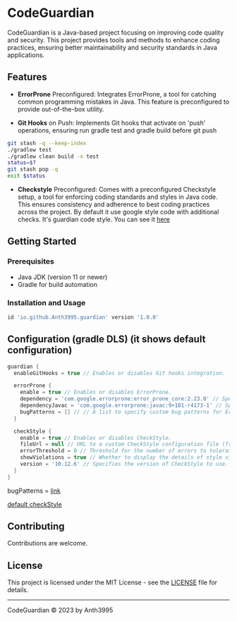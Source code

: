 # CodeGuardian

CodeGuardian is a Java-based project focusing on improving code quality and security. This project provides tools and methods to enhance coding practices, ensuring better maintainability and security standards in Java applications.

## Features

- **ErrorProne** Preconfigured: Integrates ErrorProne, a tool for catching common programming mistakes in Java. This feature is preconfigured to provide out-of-the-box utility.

- **Git Hooks** on Push: Implements Git hooks that activate on 'push' operations, ensuring run gradle test and gradle build before git push

```bash
git stash -q --keep-index
./gradlew test
./gradlew clean build -x test
status=$?
git stash pop -q
exit $status
```

- **Checkstyle** Preconfigured: Comes with a preconfigured Checkstyle setup, a tool for enforcing coding standards and styles in Java code.
   This ensures consistency and adherence to best coding practices across the project. By default it use google style code with additional checks. It's guardian code style.
   You can see it [here](plugin/src/main/resources/guardian-checkstyle.xml)

## Getting Started

### Prerequisites

- Java JDK (version 11 or newer)
- Gradle for build automation

### Installation and Usage

```gradle
id 'io.github.Anth3995.guardian' version '1.0.0'
```

## Configuration (gradle DLS) (it shows default configuration)
```gradle    
guardian {
  enableGitHooks = true // Enables or disables Git hooks integration.

  errorProne {
    enable = true // Enables or disables ErrorProne.
    dependency = 'com.google.errorprone:error_prone_core:2.23.0' // Specifies the dependency (errorprone) for ErrorProne
    dependencyJavac = 'com.google.errorprone:javac:9+181-r4173-1' // Specifies the dependency (errorproneJavac) for ErrorProne javac.
    bugPatterns = [] // // A list to specify custom bug patterns for ErrorProne to detect.
  } 

  checkStyle {
    enable = true // Enables or disables CheckStyle.
    fileUrl = null // URL to a custom CheckStyle configuration file (from S3 for example); the default is using [link]
    errorThreshold = 0 // Threshold for the number of errors to tolerate before failing the build.
    showViolations = true // Whether to display the details of style violations.
    version = '10.12.6' // Specifies the version of CheckStyle to use.
  }
}

```

bugPatterns = [link](https://github.com/Anth3995/CodeGuardian/blob/35d0f125ec5b8dc1a9e36ad9b7f3f2923180de6d/plugin/src/main/java/io/github/Anth3995/guardian/extention/ErrorProneExtension.java#L13-L139)

[default checkStyle](https://github.com/Anth3995/CodeGuardian/blob/master/plugin/src/main/resources/guardian-checkstyle.xml)

## Contributing

Contributions are welcome.

## License

This project is licensed under the MIT License - see the [LICENSE](LICENSE) file for details.

---

CodeGuardian © 2023 by Anth3995
